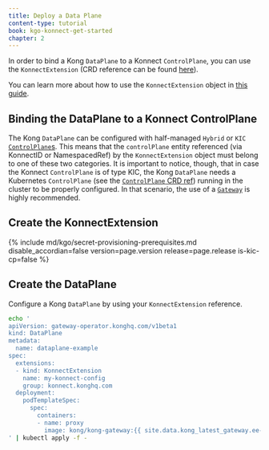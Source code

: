 ```yaml
---
title: Deploy a Data Plane
content-type: tutorial
book: kgo-konnect-get-started
chapter: 2
---
```


In order to bind a Kong `DataPlane` to a Konnect `ControlPlane`, you can use the `KonnectExtension` (CRD reference can be found [here][kext_crd]).

You can learn more about how to use the `KonnectExtension` object in [this guide][konnectextension_overview].

[kext_crd]: /gateway-operator/{{page.release}}/reference/custom-resources/#konnectextension-1
[konnectextension_overview]: /gateway-operator/{{page.release}}/guides/konnect-dataplanes/overview

## Binding the DataPlane to a Konnect ControlPlane

The Kong `DataPlane` can be configured with half-managed `Hybrid` or `KIC` [`ControlPlane`s](/konnect/gateway-manager/#control-planes). This means that the `controlPlane` entity referenced (via KonnectID or NamespacedRef) by the `KonnectExtension` object must belong to one of these two categories. It is important to notice, though, that in case the Konnect `ControlPlane` is of type KIC, the Kong `DataPlane` needs a Kubernetes `ControlPlane` (see the [`ControlPlane` CRD ref][controlplane_crd]) running in the cluster to be properly configured. In that scenario, the use of a [`Gateway`](/gateway-operator/{{page.release}}/guides/konnect-dataplanes/gateway) is highly recommended.

[controlplane_crd]: /gateway-operator/{{page.release}}/reference/custom-resources/#controlplane

## Create the KonnectExtension

{% include md/kgo/secret-provisioning-prerequisites.md disable_accordian=false version=page.version release=page.release is-kic-cp=false %}

## Create the DataPlane

Configure a Kong `DataPlane` by using your `KonnectExtension` reference.

```bash
echo '
apiVersion: gateway-operator.konghq.com/v1beta1
kind: DataPlane
metadata:
  name: dataplane-example
spec:
  extensions:
  - kind: KonnectExtension
    name: my-konnect-config
    group: konnect.konghq.com
  deployment:
    podTemplateSpec:
      spec:
        containers:
        - name: proxy
          image: kong/kong-gateway:{{ site.data.kong_latest_gateway.ee-version }}
' | kubectl apply -f -
```
